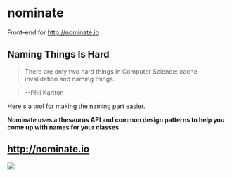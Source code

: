 nominate
========

Front-end for http://nominate.io

## Naming Things Is Hard

>There are only two hard things in Computer Science: cache invalidation and naming things.

> --Phil Karlton

Here's a tool for making the naming part easier. 

**Nominate uses a thesaurus API and common design patterns to help you come up with names for your classes**

## http://nominate.io

![](http://f.cl.ly/items/1f311A1x1s0M320B000s/Screen%20Shot%202013-10-20%20at%202.36.18%20PM.png)
